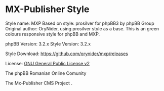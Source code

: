 # MX-Publisher Style

Style name: MXP
Based on style: prosilver for phpBB3 by phpBB Group
Original author: OryNider, using prosilver style as a base.
This is an green colours responsive style for phpBB and MXP.

phpBB Version: 3.2.x Style Version: 3.2.x

Style Download: https://github.com/orynider/mxp/releases 

License: [GNU General Public License v2](http://opensource.org/licenses/GPL-2.0) 

The phpBB Romanian Online Comunity 

The Mx-Publisher CMS Project   .
